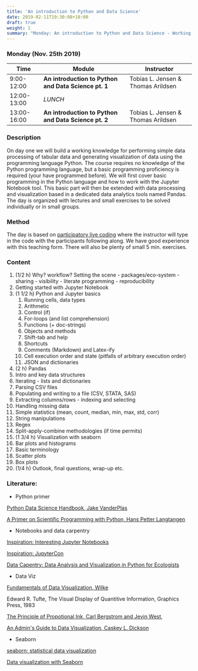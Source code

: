 ```yaml
---
title: 'An introduction to Python and Data Science'
date: 2019-02-11T19:30:08+10:00
draft: true
weight: 1
summary: "Monday: An introduction to Python and Data Science - Working with Python and tabular data"
---
```


### Monday (Nov. 25th 2019)
| Time        | Module                                                       | Instructor                          |
| ----------- | ------------------------------------------------------------ | ----------------------------------- |
| 9:00-12:00  | **An introduction to Python and Data Science pt. 1** | Tobias L. Jensen & Thomas Arildsen |
| 12:00-13:00 | *LUNCH*                                                      |                                     |
| 13:00-16:00 | **An introduction to Python and Data Science pt. 2** | Tobias L. Jensen & Thomas Arildsen |

### Description
On day one we will build a working knowledge for performing simple data processing of tabular data and generating visualization of data using the programming language Python. The course requires no knowledge of the Python programming language, but a basic programming proficiency is required (your have programmed before). We will first cover basic programming in the Python language and how to work with the Jupyter Notebook tool. This basic part will then be extended with data processing and visualization based in a dedicated data analytics tools named Pandas. The day is organized with lectures and small exercises to be solved individually or in small groups.

### Method
The day is based on [participatory live coding](https://carpentries.github.io/instructor-training/14-live/) where the instructor will type in the code with the participants following along. We have good experience with this teaching form. There will also be plenty of small 5 min. exercises.

### Content

1. (1/2 h) Why? workflow? Setting the scene - packages/eco-system - sharing - visibility - literate programming - reproducibility 
2. Getting started with Jupyter Notebook
  1. (1 1/2 h) Python and Jupyter basics
     1. Running cells, data types
     2. Arithmetic
     3. Control (if)
     4. For-loops (and list comprehension)
     5. Functions (+ doc-strings)
     6. Objects and methods
     7. Shift-tab and help
     8. Shortcuts
     9. Comments (Markdown) and Latex-ify
     10. Cell execution order and state (pitfalls of arbitrary execution order)
     11. JSON and dictionaries
3. (2 h) Pandas
  1. Intro and key data structures
  2. Iterating - lists and dictionaries
  3. Parsing CSV files
  4. Populating and writing to a file (CSV, STATA, SAS)
  5. Extracting columns/rows - indexing and selecting
  6. Handling missing data
  7. Simple statistics (mean, count, median, min, max, std, corr)
  8. String manipulations
  9. Regex
  10. Split-apply-combine methodologies (if time permits)
4. (1 3/4 h) Visualization with seaborn
  1. Bar plots and histograms
  2. Basic terminology
  3. Scatter plots
  4. Box plots
6. (1/4 h) Outlook, final questions, wrap-up etc.

### Literature:

- Python primer

[Python Data Science Handbook, Jake VanderPlas](https://jakevdp.github.io/PythonDataScienceHandbook/)

[A Primer on Scientific Programming with Python, Hans Petter Langtangen](https://link.springer.com/book/10.1007%2F978-3-662-49887-3)

- Notebooks and data carpentry

[Inspiration: Interesting Jupyter Notebooks](https://github.com/jupyter/jupyter/wiki/A-gallery-of-interesting-Jupyter-Notebooks)

[Inspiration: JupyterCon](https://conferences.oreilly.com/jupyter/jup-ny)

[Data Capentry: Data Analysis and Visualization in Python for Ecologists](https://datacarpentry.org/python-ecology-lesson/)

- Data Viz

[Fundamentals of Data Visualization, Wilke](https://serialmentor.com/dataviz/)

Edward R. Tufte, The Visual Display of Quantitive Information, Graphics Press, 1983

[The Principle pf Propotional Ink, Carl Bergstrom and Jevin West](https://callingbullshit.org/tools/tools_proportional_ink.html),   

[An Admin's Guide to Data Visualization, Caskey L. Dickson](https://www.usenix.org/sites/default/files/conference/protected-files/lisa16_slides_dickson.pdf)

- Seaborn

[seaborn: statistical data visualization](https://seaborn.pydata.org/)

[Data visualization with Seaborn](https://www.oreilly.com/learning/data-visualization-with-seaborn)
